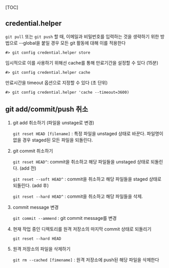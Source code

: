 [TOC]

## credential.helper

`git pull` 또는 `git push` 할 때, 이메일과 비밀번호를 입력하는 것을 생략하기 위한 방법으로 --global을 붙일 경우 모든 git 활동에 대해 이를 적용한다

```
#> git config credential.helper store
```

임시적으로 이를 사용하기 위해선 cache를 통해 만료기간을 설정할 수 있다 (15분)

```
#> git config credential.helper cache 
```

만료시간을 timeout 옵션으로 지정할 수 있다 (초 단위)

```
#> git config credential.helper 'cache --timeout=3600)
```



## git add/commit/push 취소

1. git add 취소하기 (파일을 unstage로 변경)

   `git reset HEAD [filename]` : 특정 파일을 unstaged 상태로 바꾼다. 파일명이 없을 경우 staged된 모든 파일을 되돌린다.

2. git commit 취소하기

   `git reset HEAD^`: commit을 취소하고 해당 파일들을 unstaged 상태로 되돌린다. (add 전)

   `git reset --soft HEAD^` : commit을 취소하고 해당 파일들을 staged 상태로 되돌린다. (add 후)

   `git reset --hard HEAD^` : commit을 취소하고 해당 파일들을 삭제.

3. commit message 변경

   `git commit --ammend` : git commit message를 변경

4. 현재 작업 중인 디렉토리를 원격 저장소의 마지막 commit 상태로 되돌리기

   `git reset --hard HEAD`

5. 원격 저장소의 파일을 삭제하기

   `git rm --cached [fimename]` : 원격 저장소에 push된 해당 파일을 삭제한다